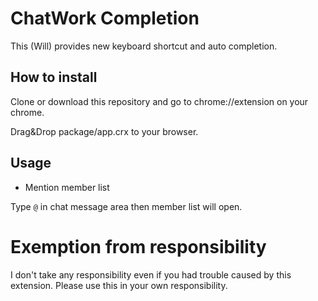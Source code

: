 # ChatWork Completion

This (Will) provides new keyboard shortcut and auto completion.

## How to install

Clone or download this repository and go to chrome://extension on your chrome.

Drag&Drop package/app.crx to your browser.

## Usage

- Mention member list

Type `@` in chat message area then member list will open.


# Exemption from responsibility

I don't take any responsibility even if you had trouble caused by this extension. Please use this in your own responsibility.

